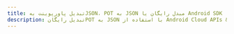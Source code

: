 ---title: تبدیل پاورپوینت بهJSON، POT به JSON مبدل رایگان یا Android SDKdescription: تبدیل رایگانPOT به JSON با استفاده از Android Cloud APIs & SDK. همچنین اسناد Microsoft PowerPoint را در Cloud ایجاد، ویرایش و رندر کنید.---